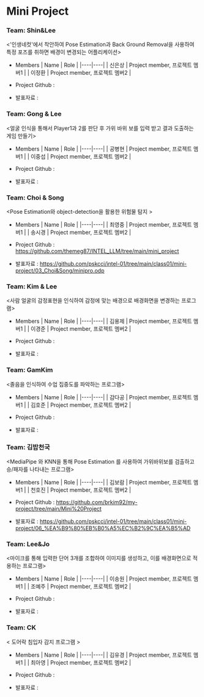 # Mini Project
### Team: Shin&Lee

<'인생네컷'에서 착안하여 Pose Estimation과 Back Ground Removal을 사용하여 특정 포즈를 취하면 배경이 변경되는 어플리케이션>

* Members
  | Name | Role |
  |----|----|
  | 신은상 | Project member, 프로젝트 멤버1 |
  | 이정환 | Project member, 프로젝트 멤버2 |

* Project Github : 

* 발표자료 : 


### Team: Gong & Lee

<얼굴 인식을 통해서 Player1과 2를 판단 후 가위 바위 보를 입력 받고 결과 도출하는 게임 만들기>

* Members
  | Name | Role |
  |----|----|
  | 공병현 | Project member, 프로젝트 멤버1 |
  | 이중섭 | Project member, 프로젝트 멤버2 |

* Project Github : 

* 발표자료 : 

### Team: Choi & Song

<Pose Estimation와 object-detection을 활용한 위험물 탐지  >

* Members
  | Name | Role |
  |----|----|
  | 최영중 | Project member, 프로젝트 멤버1 |
  | 송시경 | Project member, 프로젝트 멤버2 |

* Project Github : https://github.com/themeg87/INTEL_LLM/tree/main/mini_project

* 발표자료 : https://github.com/pskcci/intel-01/tree/main/class01/mini-project/03_Choi&Song/minipro.odp

### Team: Kim & Lee

<사람 얼굴의 감정표현을 인식하여 감정에 맞는 배경으로 배경화면을 변경하는 프로그램>

* Members
  | Name | Role |
  |----|----|
  | 김용제 | Project member, 프로젝트 멤버1 |
  | 이경준 | Project member, 프로젝트 멤버2 |

* Project Github : 

* 발표자료 : 

### Team: GamKim

<졸음을 인식하여 수업 집중도를 파악하는 프로그램>

* Members
  | Name | Role |
  |----|----|
  | 감다공 | Project member, 프로젝트 멤버1 |
  | 김호준 | Project member, 프로젝트 멤버2 |

* Project Github : 

* 발표자료 : 

### Team: 김밥천국

<MediaPipe 와 KNN을 통해 Pose Estimation 를 사용하여 가위바위보를 검출하고 승/패자를 나타내는 프로그램>

* Members
  | Name | Role |
  |----|----|
  | 김보람 | Project member, 프로젝트 멤버1 |
  | 천호진 | Project member, 프로젝트 멤버2 |

* Project Github : https://github.com/brkim92/my-project/tree/main/Mini%20Project

* 발표자료 : https://github.com/pskcci/intel-01/tree/main/class01/mini-project/06_%EA%B9%80%EB%B0%A5%EC%B2%9C%EA%B5%AD

### Team: Lee&Jo

<마이크를 통해 입력한 단어 3개를 조합하여 이미지를 생성하고, 이를 배경화면으로 적용하는 프로그램>

* Members
  | Name | Role |
  |----|----|
  | 이송원 | Project member, 프로젝트 멤버1 |
  | 조예주 | Project member, 프로젝트 멤버2 |

* Project Github : 

* 발표자료 :


### Team: CK

< 도어락 침입자 감지 프로그램 >

* Members
  | Name | Role |
  |----|----|
  | 김유경 | Project member, 프로젝트 멤버1 |
  | 최아영 | Project member, 프로젝트 멤버2 |

* Project Github : 

* 발표자료 : 

